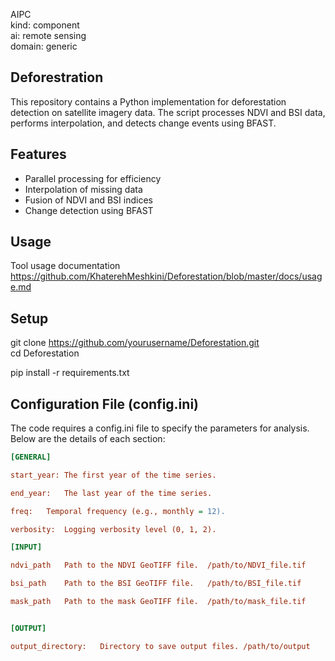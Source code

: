 AIPC  
kind: component  
ai: remote sensing  
domain: generic 


## Deforestration 

This repository contains a Python implementation for deforestation detection on satellite imagery data. The script processes NDVI and BSI data, performs interpolation, and detects change events using BFAST.

## Features
- Parallel processing for efficiency
- Interpolation of missing data
- Fusion of NDVI and BSI indices
- Change detection using BFAST

## Usage
Tool usage documentation https://github.com/KhaterehMeshkini/Deforestation/blob/master/docs/usage.md

## Setup
  
git clone https://github.com/yourusername/Deforestation.git  
cd Deforestation

pip install -r requirements.txt

## Configuration File (config.ini)


The code requires a config.ini file to specify the parameters for analysis. Below are the details of each section:  
```ini
[GENERAL]  

start_year:	The first year of the time series.  

end_year:	The last year of the time series.	  

freq:	Temporal frequency (e.g., monthly = 12).	

verbosity:	Logging verbosity level (0, 1, 2).	

[INPUT]  

ndvi_path	Path to the NDVI GeoTIFF file.	/path/to/NDVI_file.tif  

bsi_path	Path to the BSI GeoTIFF file.	/path/to/BSI_file.tif  

mask_path	Path to the mask GeoTIFF file.	/path/to/mask_file.tif  


[OUTPUT]  

output_directory:	Directory to save output files.	/path/to/output

